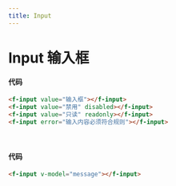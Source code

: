 ```yaml
---
title: Input
---
```


# Input 输入框

<ClientOnly>

<input-demos></input-demos>

</ClientOnly>

#### 代码

```html
<f-input value="输入框"></f-input>
<f-input value="禁用" disabled></f-input>
<f-input value="只读" readonly></f-input>
<f-input error="输入内容必须符合规则"></f-input>
```

<br/>

<ClientOnly>

<input-model-demos></input-model-demos>

</ClientOnly>

#### 代码

```html
<f-input v-model="message"></f-input>
```
